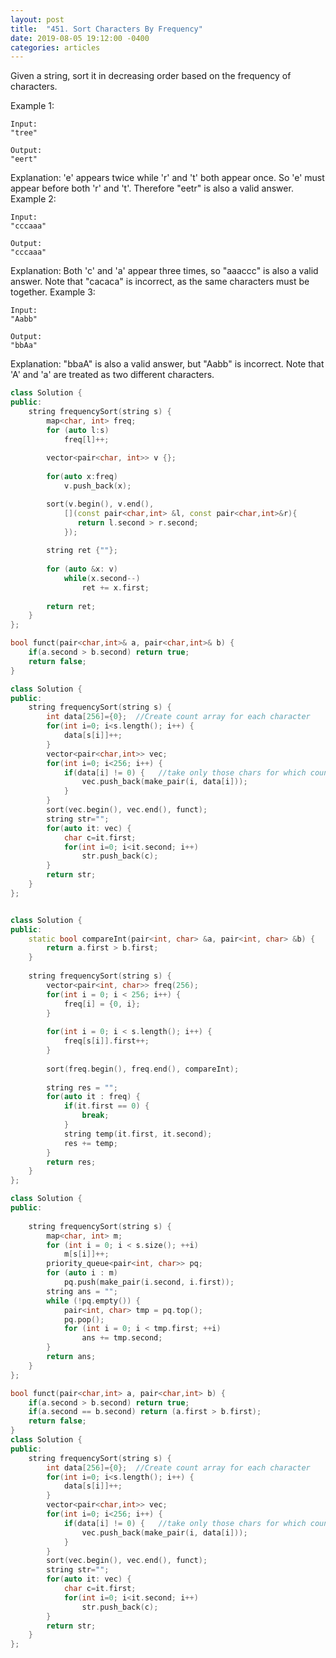 ```yaml
---
layout: post
title:  "451. Sort Characters By Frequency"
date: 2019-08-05 19:12:00 -0400
categories: articles
---
```

Given a string, sort it in decreasing order based on the frequency of characters.

Example 1:
```
Input:
"tree"

Output:
"eert"
```
Explanation:
'e' appears twice while 'r' and 't' both appear once.
So 'e' must appear before both 'r' and 't'. Therefore "eetr" is also a valid answer.
Example 2:
```
Input:
"cccaaa"

Output:
"cccaaa"
```
Explanation:
Both 'c' and 'a' appear three times, so "aaaccc" is also a valid answer.
Note that "cacaca" is incorrect, as the same characters must be together.
Example 3:
```
Input:
"Aabb"

Output:
"bbAa"
```
Explanation:
"bbaA" is also a valid answer, but "Aabb" is incorrect.
Note that 'A' and 'a' are treated as two different characters.


```c++
class Solution {
public:
    string frequencySort(string s) {
        map<char, int> freq;
        for (auto l:s)
            freq[l]++;
        
        vector<pair<char, int>> v {};
        
        for(auto x:freq)
            v.push_back(x);

        sort(v.begin(), v.end(),
            [](const pair<char,int> &l, const pair<char,int>&r){
               return l.second > r.second; 
            });
        
        string ret {""};
        
        for (auto &x: v)
            while(x.second--)
                ret += x.first;
        
        return ret;
    }
};
```
```c++
bool funct(pair<char,int>& a, pair<char,int>& b) {
    if(a.second > b.second) return true;
    return false;
}

class Solution {
public:
    string frequencySort(string s) {
        int data[256]={0};  //Create count array for each character
        for(int i=0; i<s.length(); i++) {
            data[s[i]]++;
        }
        vector<pair<char,int>> vec;
        for(int i=0; i<256; i++) {
            if(data[i] != 0) {   //take only those chars for which count was non zero
                vec.push_back(make_pair(i, data[i]));
            } 
        }
        sort(vec.begin(), vec.end(), funct);
        string str="";
        for(auto it: vec) {
            char c=it.first;
            for(int i=0; i<it.second; i++) 
                str.push_back(c);
        }
        return str;
    }
};
```
```c++

class Solution {
public:
    static bool compareInt(pair<int, char> &a, pair<int, char> &b) {
        return a.first > b.first;
    }
    
    string frequencySort(string s) {
        vector<pair<int, char>> freq(256);
        for(int i = 0; i < 256; i++) {
            freq[i] = {0, i};
        }
        
        for(int i = 0; i < s.length(); i++) {
            freq[s[i]].first++;
        }
        
        sort(freq.begin(), freq.end(), compareInt);
        
        string res = "";
        for(auto it : freq) {
            if(it.first == 0) {
                break;
            }
            string temp(it.first, it.second);
            res += temp;
        }
        return res;
    }
};
```
```c++
class Solution {
public:
    
    string frequencySort(string s) {
        map<char, int> m;
        for (int i = 0; i < s.size(); ++i)
            m[s[i]]++;
        priority_queue<pair<int, char>> pq;
        for (auto i : m)
            pq.push(make_pair(i.second, i.first));
        string ans = "";
        while (!pq.empty()) {
            pair<int, char> tmp = pq.top();
            pq.pop();
            for (int i = 0; i < tmp.first; ++i)
                ans += tmp.second;
        }
        return ans;
    }
};
```
```c++
bool funct(pair<char,int> a, pair<char,int> b) {
    if(a.second > b.second) return true;
    if(a.second == b.second) return (a.first > b.first);
    return false;
}
class Solution {
public:
    string frequencySort(string s) {
        int data[256]={0};  //Create count array for each character
        for(int i=0; i<s.length(); i++) {
            data[s[i]]++;
        }
        vector<pair<char,int>> vec;
        for(int i=0; i<256; i++) {
            if(data[i] != 0) {   //take only those chars for which count was non zero
                vec.push_back(make_pair(i, data[i]));
            } 
        }
        sort(vec.begin(), vec.end(), funct);
        string str="";
        for(auto it: vec) {
            char c=it.first;
            for(int i=0; i<it.second; i++) 
                str.push_back(c);
        }
        return str;
    }
};
```